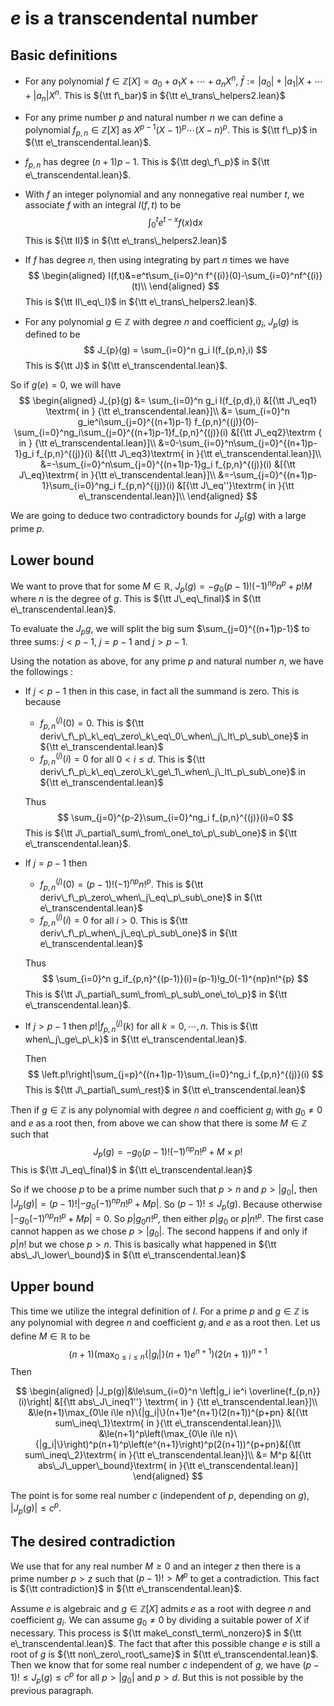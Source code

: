 $e$ is a transcendental number
==============================

Basic definitions
-----------------

- For any polynomial $f\in\mathbb Z[X]=a_0+a_1X+\cdots+a_nX^n$,
  $\bar f:=|a_0|+|a_1|X+\cdots+|a_n|X^n$. This is ${\tt f\_bar}$ in ${\tt e\_trans\_helpers2.lean}$

- For any prime number $p$ and natural number $n$ we can define a
  polynomial $f_{p,n}\in\mathbb{Z}[X]$ as
  $X^{p-1}(X-1)^p\cdots(X-n)^p$. This is ${\tt f\_p}$ in ${\tt e\_transcendental.lean}$.

- $f_{p,n}$ has degree $(n+1)p-1$. This is ${\tt deg\_f\_p}$ in ${\tt e\_transcendental.lean}$.

- With $f$ an integer polynomial and any nonnegative real number $t$, we associate
  $f$ with an integral $I(f, t)$ to be
  $$
  \int_0^t  e^{t-x} f(x)\mathrm{d} x
  $$
  This is ${\tt II}$ in ${\tt e\_trans\_helpers2.lean}$

- If $f$ has degree $n$, then using integrating by part $n$ times we have
  $$
  \begin{aligned}
  I(f,t)&=e^t\sum_{i=0}^n f^{(i)}(0)-\sum_{i=0}^nf^{(i)}(t)\\
  \end{aligned}
  $$
  This is ${\tt II\_eq\_I}$ in ${\tt e\_trans\_helpers2.lean}$.

- For any polynomial $g\in\mathbb Z$ with degree $n$ and coefficient
  $g_i$, $J_p(g)$ is defined to be
  $$
  J_{p}(g) = \sum_{i=0}^n g_i I(f_{p,n},i)
  $$
  This is ${\tt J}$ in ${\tt e\_transcendental.lean}$.


So if $g(e)=0$, we will have
$$
\begin{aligned}
  J_{p}(g) &= \sum_{i=0}^n g_i I(f_{p,d},i) &[{\tt J\_eq1} \textrm{ in } {\tt e\_transcendental.lean}]\\
           &= \sum_{i=0}^n g_ie^i\sum_{j=0}^{(n+1)p-1} f_{p,n}^{(j)}(0)-\sum_{i=0}^ng_i\sum_{j=0}^{(n+1)p-1}f_{p,n}^{(j)}(i) &[{\tt J\_eq2}\textrm { in } {\tt e\_transcendental.lean}]\\
           &=0-\sum_{i=0}^n\sum_{j=0}^{(n+1)p-1}g_i f_{p,n}^{(j)}(i) &[{\tt J\_eq3}\textrm{ in }{\tt e\_transcendental.lean}]\\
           &=-\sum_{i=0}^n\sum_{j=0}^{(n+1)p-1}g_i f_{p,n}^{(j)}(i) &[{\tt J\_eq}\textrm{ in }{\tt e\_transcendental.lean}]\\
           &=-\sum_{j=0}^{(n+1)p-1}\sum_{i=0}^ng_i f_{p,n}^{(j)}(i) &[{\tt J\_eq''}\textrm{ in }{\tt e\_transcendental.lean}]\\
\end{aligned}
$$

We are going to deduce two contradictory bounds for $J_p(g)$ with a
large prime $p$.

Lower bound
-----------

We want to prove that for some $M\in\mathbb R$, $J_{p}(g)=-g_0(p-1)!(-1)^{np}n^p+p!M$ where $n$ is the degree of $g$. This is ${\tt J\_eq\_final}$ in ${\tt e\_transcendental.lean}$.

To evaluate the $J_p{g}$, we will split the big sum
$\sum_{j=0}^{(n+1)p-1}$ to three sums: $j < p-1$, $j = p-1$ and
$j > p-1$.

Using the notation as above, for any prime $p$ and natural number $n$,
we have the followings :

- If $j < p-1$ then in this case, in fact all the summand is zero. This is because
  
  * $f^{(j)}_{p,n}(0)=0$. This is ${\tt deriv\_f\_p\_k\_eq\_zero\_k\_eq\_0\_when\_j\_lt\_p\_sub\_one}$ in ${\tt e\_transcendental.lean}$
  * $f^{(j)}_{p,n}(i)=0$ for all $0<i\le d$. This is ${\tt deriv\_f\_p\_k\_eq\_zero\_k\_ge\_1\_when\_j\_lt\_p\_sub\_one}$ in ${\tt e\_transcendental.lean}$

  Thus
  $$ 
  \sum_{j=0}^{p-2}\sum_{i=0}^ng_i f_{p,n}^{(j)}(i)=0
  $$ 
  This is ${\tt J\_partial\_sum\_from\_one\_to\_p\_sub\_one}$ in ${\tt e\_transcendental.lean}$.
- If $j = p-1$ then 
  * $f_{p,n}^{(j)}(0)=(p-1)! (-1)^{np}n!^p$. This is ${\tt deriv\_f\_p\_zero\_when\_j\_eq\_p\_sub\_one}$ in ${\tt e\_transcendental.lean}$
  * $f_{p,n}^{(j)}(i)=0$ for all $i>0$. This is ${\tt deriv\_f\_p\_when\_j\_eq\_p\_sub\_one}$ in ${\tt e\_transcendental.lean}$
  
  Thus
  $$
  \sum_{i=0}^n g_if_{p,n}^{(p-1)}(i)=(p-1)!g_0(-1)^{np}n!^{p}
  $$
  This is ${\tt J\_partial\_sum\_from\_p\_sub\_one\_to\_p}$ in ${\tt e\_transcendental.lean}$.

- If $j > p-1$ then $p!|f_{p, n}^{(j)} (k)$ for all $k=0,\cdots,n$. This is ${\tt when\_j\_ge\_p\_k}$ in ${\tt e\_transcendental.lean}$. 
  
  Then
  $$
  \left.p!\right|\sum_{j=p}^{(n+1)p-1}\sum_{i=0}^ng_i f_{p,n}^{(j)}(i)
  $$
  This is ${\tt J\_partial\_sum\_rest}$ in ${\tt e\_transcendental.lean}$

Then if $g\in\mathbb Z$ is any polynomial with degree $n$ and
coefficient $g_i$ with $g_0\ne 0$ and $e$ as a root then, from above we
can show that there is some $M\in\mathbb Z$ such that
$$
  J_p(g)=-g_0(p-1)!(-1)^{np}n!^p+M\times p!
$$
This is ${\tt J\_eq\_final}$ in ${\tt e\_transcendental.lean}$

So if we choose $p$ to be a prime number such that $p > n$ and
$p > |g_0|$, then $|J_p(g)|=(p-1)!\left|-g_0(-1)^{np}n!^p+Mp\right|$. So
$(p-1)!\le J_p(g)$. Because otherwise $\left|-g_0(-1)^{np}n!^p+Mp\right|=0$. So $p|g_0n!^p$, then either
$p|g_0$ or $p|n!^p$. The first case cannot happen as we chose $p>|g_0|$.
The second happens if and only if $p|n!$ but we chose $p>n$. This is basically what happened in ${\tt abs\_J\_lower\_bound}$ in ${\tt e\_transcendental.lean}$

Upper bound
-----------

This time we utilize the integral definition of $I$. For a prime $p$ and
$g\in\mathbb Z$ is any polynomial with degree $n$ and coefficient $g_i$
and $e$ as a root then. Let us define $M\in\mathbb R$ to be 
$$(n+1)\left(\max_{0\le i\le n}\{|g_i|\}(n+1)e^{n+1}\right)(2(n+1))^{n+1}$$
Then

$$
\begin{aligned}
|J_p(g)|&\le\sum_{i=0}^n \left|g_i ie^i \overline{f_{p,n}}(i)\right| &[{\tt abs\_J\_ineq1''} \textrm{ in } {\tt e\_transcendental.lean}]\\
&\le(n+1)\max_{0\le i\le n}\{|g_i|\}(n+1)e^{n+1}(2(n+1))^{p+pn} &[{\tt sum\_ineq\_1}\textrm{ in }{\tt e\_transcendental.lean}]\\
&\le(n+1)^p\left(\max_{0\le i\le n}\{|g_i|\}\right)^p(n+1)^p\left(e^{n+1}\right)^p(2(n+1))^{p+pn}&[{\tt sum\_ineq\_2}\textrm{ in }{\tt e\_transcendental.lean}]\\
&= M^p &[{\tt abs\_J\_upper\_bound}\textrm{ in }{\tt e\_transcendental.lean}]
\end{aligned}
$$

The point is for some real number $c$ (independent of $p$, depending on
$g$), $|J_p(g)|\le c^p$.

The desired contradiction
-------------------------

We use that for any real number $M\ge0$ and an integer $z$ then there is a prime number $p > z$ such that $(p-1)!>M^p$ to get a contradiction. This fact is ${\tt contradiction}$ in ${\tt e\_transcendental.lean}$.

Assume $e$ is algebraic and $g\in\mathbb Z[X]$ admits $e$ as a root with
degree $n$ and coefficient $g_i$. We can assume $g_0\ne 0$ by dividing a
suitable power of $X$ if necessary. This process is ${\tt make\_const\_term\_nonzero}$ in ${\tt e\_transcendental.lean}$. The fact that after this possible change $e$ is still a root of $g$ is ${\tt non\_zero\_root\_same}$ in ${\tt e\_transcendental.lean}$. Then we know that for some real
number $c$ independent of $g$, we have $(p-1)!\le J_p(g) \le c^p$ for
all $p>|g_0|$ and $p>d$. But this is not possible by the previous paragraph.
